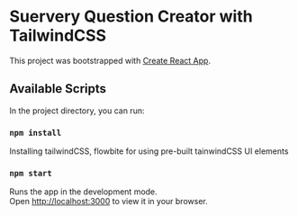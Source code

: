# Suervery Question Creator with TailwindCSS

This project was bootstrapped with [Create React App](https://github.com/facebook/create-react-app).

## Available Scripts

In the project directory, you can run:

### `npm install`

Installing tailwindCSS, flowbite for using pre-built tainwindCSS UI elements

### `npm start`

Runs the app in the development mode.\
Open [http://localhost:3000](http://localhost:3000) to view it in your browser.
